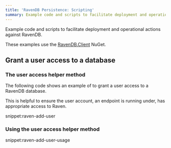 ```yaml
---
title: 'RavenDB Persistence: Scripting'
summary: Example code and scripts to facilitate deployment and operational actions against RavenDB.
---
```


Example code and scripts to facilitate deployment and operational actions against RavenDB.

These examples use the [RavenDB.Client](https://www.nuget.org/packages/RavenDB.Client/) NuGet.


## Grant a user access to a database


### The user access helper method

The following code shows an example of to grant a user access to a RavenDB database.

This is helpful to ensure the user account, an endpoint is running under, has appropriate access to Raven.

snippet:raven-add-user


### Using the user access helper method

snippet:raven-add-user-usage
